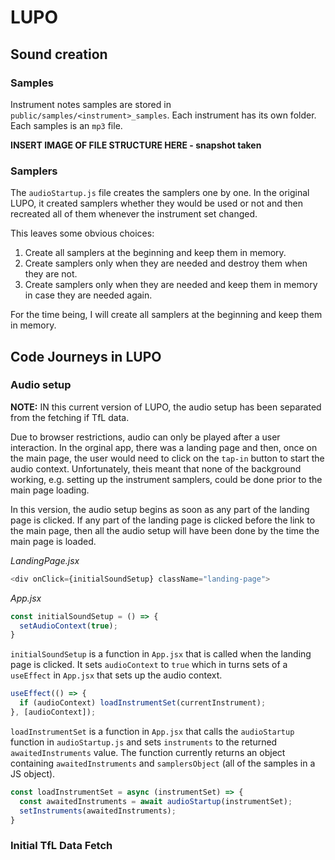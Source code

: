 # LUPO

## Sound creation

### Samples

Instrument notes samples are stored in `public/samples/<instrument>_samples`.
Each instrument has its own folder.
Each samples is an `mp3` file.

**INSERT IMAGE OF FILE STRUCTURE HERE - snapshot taken**

### Samplers

The `audioStartup.js` file creates the samplers one by one.
In the original LUPO, it created samplers whether they would be used or not and then recreated all of them whenever the instrument set changed.

This leaves some obvious choices:
1. Create all samplers at the beginning and keep them in memory.
2. Create samplers only when they are needed and destroy them when they are not.
3. Create samplers only when they are needed and keep them in memory in case they are needed again.

For the time being, I will create all samplers at the beginning and keep them in memory.

## Code Journeys in LUPO

### Audio setup

**NOTE:** IN this current version of LUPO, the audio setup has been separated from the fetching if TfL data.

Due to browser restrictions, audio can only be played after a user interaction. In the orginal app, there was a landing page and then, once on the main page, the user would need to click on the `tap-in` button to start the audio context. Unfortunately, theis meant that none of the background working, e.g. setting up the instrument samplers, could be done prior to the main page loading.

In this version, the audio setup begins as soon as any part of the landing page is clicked. If any part of the landing page is clicked before the link to the main page, then all the audio setup will have been done by the time the main page is loaded.

_LandingPage.jsx_
```javascript
<div onClick={initialSoundSetup} className="landing-page">
```
_App.jsx_
```javascript
const initialSoundSetup = () => {
  setAudioContext(true);
}
```
`initialSoundSetup` is a function in `App.jsx` that is called when the landing page is clicked. It sets `audioContext` to `true` which in turns sets of a `useEffect` in `App.jsx` that sets up the audio context.

```javascript
useEffect(() => {
  if (audioContext) loadInstrumentSet(currentInstrument);
}, [audioContext]);
```

`loadInstrumentSet` is a function in `App.jsx` that calls the `audioStartup` function in `audioStartup.js` and sets `instruments` to the returned `awaitedInstruments` value. The function currently returns an object containing `awaitedInstruments` and `samplersObject` (all of the samples in a JS object).

```javascript
const loadInstrumentSet = async (instrumentSet) => {
  const awaitedInstruments = await audioStartup(instrumentSet);
  setInstruments(awaitedInstruments);
}
```

### Initial TfL Data Fetch


